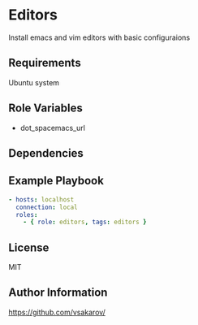 Editors
=========

Install emacs and vim editors with basic configuraions

Requirements
------------

Ubuntu system

Role Variables
--------------

- dot_spacemacs_url

Dependencies
------------

Example Playbook
----------------

```yaml
- hosts: localhost
  connection: local
  roles:
    - { role: editors, tags: editors }
```


License
-------

MIT

Author Information
------------------

https://github.com/vsakarov/
